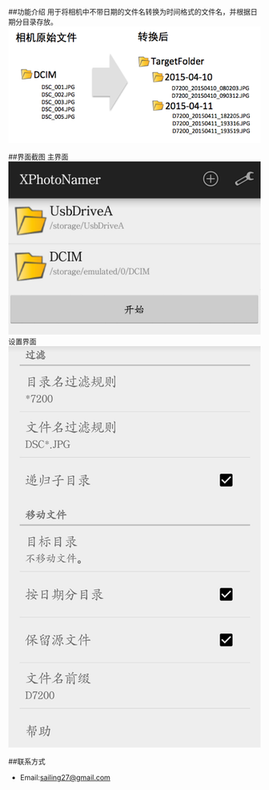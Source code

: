 ##功能介绍
用于将相机中不带日期的文件名转换为时间格式的文件名，并根据日期分目录存放。
![introduce](https://raw.githubusercontent.com/sailing27/XPhotoNamer/master/doc/image/introduce.png)


##界面截图
主界面
![main](https://raw.githubusercontent.com/sailing27/XPhotoNamer/master/doc/image/Main.png)
设置界面
![setting](https://raw.githubusercontent.com/sailing27/XPhotoNamer/master/doc/image/Setting.png)


##联系方式
* Email:<sailing27@gmail.com>
